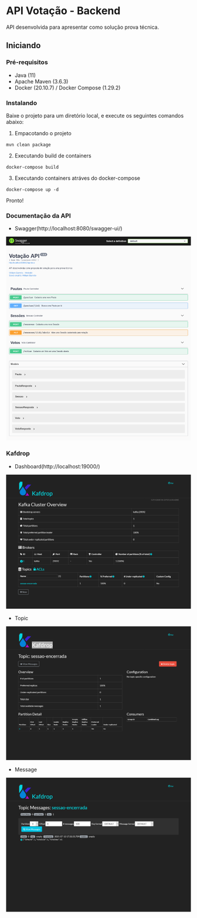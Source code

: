 # API Votação - Backend

API desenvolvida para apresentar como solução prova técnica.

## Iniciando

### Pré-requisitos

* Java (11)
* Apache Maven (3.6.3)
* Docker (20.10.7) / Docker Compose (1.29.2)

### Instalando

Baixe o projeto para um diretório local, e execute os seguintes comandos abaixo:

1. Empacotando o projeto 
```
mvn clean package
```

2. Executando build de containers
```
docker-compose build
```

3. Executando containers atráves do docker-compose
```
docker-compose up -d
```
Pronto!

### Documentação da API

* Swagger(http://localhost:8080/swagger-ui/)

![Alt text](docs/swagger-ui.png)

### Kafdrop

* Dashboard(http://localhost:19000/)

![Alt text](docs/kafdrop.png)

* Topic

![Alt text](docs/kafdrop-topic.png)

* Message

![Alt text](docs/kafdrop-message.png)


